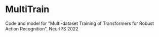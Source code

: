 # MultiTrain
Code and model for "Multi-dataset Training of Transformers for Robust Action Recognition", NeurIPS 2022
